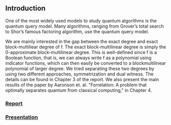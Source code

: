 ## Introduction
One of the most widely used models to study quantum algorithms is the quantum query
model. Many algorithms, ranging from Grover’s total search to Shor’s famous factoring
algorithm, use the quantum query model.


We are mainly interested in the gap between the exact degree and exact block-multiliear
degree of f. The exact block-multilinear degree is simply the 0-approximate block-multilinear
degree. This is well-defined since f is a Boolean function, that is, we can always write f
as a polynomial using indicator functions, which can then easily be converted to a blockmultilinear polynomial of larger degree. We tried separating these two degrees by using two
different approaches, symmetrization and dual witness. The details can be found in Chapter
3 of the report. We also present the main results of the paper by Aaronson et. al. "Forrelation: A problem that optimally separates quantum
from classical computing," in Chapter 4.

### [Report](http://home.iitk.ac.in/~snehal/CS396A/Report.pdf)
### [Presentation](http://home.iitk.ac.in/~snehal/CS396A/Presentation.pdf)
